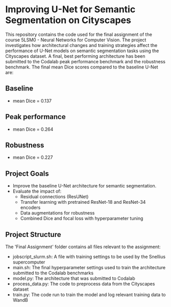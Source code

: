 # Improving U-Net for Semantic Segmentation on Cityscapes

This repository contains the code used for the final assignment of the course 5LSM0 - Neural Networks for Computer Vision. The project investigates how architectural changes and training strategies affect the performance of U-Net models on semantic segmentation tasks using the Cityscapes dataset. A final, best performing architecture has been submitted to the Codalab peak performance benchmark and the robustness benchmark. The final mean Dice scores compared to the baseline U-Net are:

## Baseline
- mean Dice = 0.137

## Peak performance
- mean Dice = 0.264
  
## Robustness
- mean Dice = 0.227

## Project Goals

- Improve the baseline U-Net architecture for semantic segmentation.
- Evaluate the impact of:
  - Residual connections (ResUNet)
  - Transfer learning with pretrained ResNet-18 and ResNet-34 encoders
  - Data augmentations for robustness
  - Combined Dice and focal loss with hyperparameter tuning

## Project Structure
The 'Final Assignment' folder contains all files relevant to the assignment:
- jobscript_slurm.sh: A file with training settings to be used by the Snellius supercomputer
- main.sh: The final hyperparameter settings used to train the architecture submitted to the Codalab benchmarks
- model.py: The architecture that was submitted to Codalab
- process_data.py: The code to preprocess data from the Cityscapes dataset
- train.py: The code run to train the model and log relevant training data to WandB
